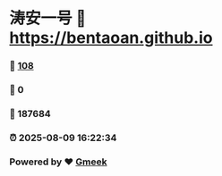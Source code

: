# 涛安一号 :link: https://bentaoan.github.io 
### :page_facing_up: [108](https://bentaoan.github.io/tag.html) 
### :speech_balloon: 0 
### :hibiscus: 187684 
### :alarm_clock: 2025-08-09 16:22:34 
### Powered by :heart: [Gmeek](https://github.com/Meekdai/Gmeek)

